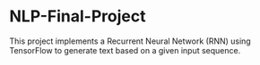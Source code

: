 # NLP-Final-Project

This project implements a Recurrent Neural Network (RNN) using TensorFlow to generate text based on a given input sequence.
